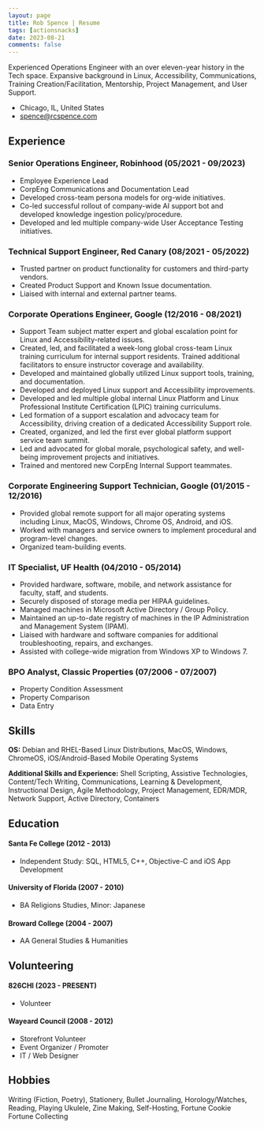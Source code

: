 ```yaml
---
layout: page
title: Rob Spence | Resume
tags: [actionsnacks]
date: 2023-08-21
comments: false
---
```


Experienced Operations Engineer with an over eleven-year history in the Tech space. Expansive background in Linux, Accessibility, Communications, Training Creation/Facilitation, Mentorship, Project Management, and User Support.

* Chicago, IL, United States
* spence@rcspence.com

## Experience

### <span>Senior Operations Engineer, Robinhood</span> <span>(05/2021 - 09/2023)</span>

* Employee Experience Lead
* CorpEng Communications and Documentation Lead
* Developed cross-team persona models for org-wide initiatives.
* Co-led successful rollout of company-wide AI support bot and developed knowledge ingestion policy/procedure.
* Developed and led multiple company-wide User Acceptance Testing initiatives.

### <span>Technical Support Engineer, Red Canary</span> <span>(08/2021 - 05/2022)</span>

* Trusted partner on product functionality for customers and third-party vendors.
* Created Product Support and Known Issue documentation.
* Liaised with internal and external partner teams.

### <span>Corporate Operations Engineer, Google</span> <span>(12/2016 - 08/2021)</span>

* Support Team subject matter expert and global escalation point for Linux and Accessibility-related issues.
* Created, led, and facilitated a week-long global cross-team Linux training curriculum for internal support residents. Trained additional facilitators to ensure instructor coverage and availability.
* Developed and maintained globally utilized Linux support tools, training, and documentation.
* Developed and deployed Linux support and Accessibility improvements.
* Developed and led multiple global internal Linux Platform and Linux Professional Institute Certification (LPIC) training curriculums.
* Led formation of a support escalation and advocacy team for Accessibility, driving creation of a dedicated Accessibility Support role.
* Created, organized, and led the first ever global platform support service team summit.
* Led and advocated for global morale, psychological safety, and well-being improvement projects and initiatives.
* Trained and mentored new CorpEng Internal Support teammates.


### <span>Corporate Engineering Support Technician, Google</span> <span>(01/2015 - 12/2016)</span>

* Provided global remote support for all major operating systems including Linux, MacOS, Windows, Chrome OS, Android, and iOS.
* Worked with managers and service owners to implement procedural and program-level changes.
* Organized team-building events.

### <span>IT Specialist, UF Health</span> <span>(04/2010 - 05/2014)</span>

* Provided hardware, software, mobile, and network assistance for faculty, staff, and students.
* Securely disposed of storage media per HIPAA guidelines.
* Managed machines in Microsoft Active Directory / Group Policy.
* Maintained an up-to-date registry of machines in the IP Administration and Management System (IPAM).
* Liaised with hardware and software companies for additional troubleshooting, repairs, and exchanges.
* Assisted with college-wide migration from Windows XP to Windows 7.

### <span>BPO Analyst, Classic Properties</span> <span>(07/2006 - 07/2007)</span>

* Property Condition Assessment
* Property Comparison
* Data Entry


## Skills

**OS:** Debian and RHEL-Based Linux Distributions, MacOS, Windows, ChromeOS, iOS/Android-Based Mobile Operating Systems

**Additional Skills and Experience:** Shell Scripting, Assistive Technologies, Content/Tech Writing, Communications, Learning & Development, Instructional Design, Agile Methodology, Project Management, EDR/MDR, Network Support, Active Directory, Containers


## Education

#### <span>Santa Fe College</span> <span>(2012 - 2013)</span>
* Independent Study: SQL, HTML5, C++, Objective-C and iOS App Development

#### <span>University of Florida</span> <span>(2007 - 2010)</span>
* BA Religions Studies, Minor: Japanese

#### <span>Broward College</span> <span>(2004 - 2007)</span>
* AA General Studies & Humanities


## Volunteering

#### <span>826CHI</span> <span>(2023 - PRESENT)</span>
* Volunteer

#### <span>Wayeard Council</span> <span>(2008 - 2012)</span>
* Storefront Volunteer
* Event Organizer / Promoter
* IT / Web Designer


## Hobbies

Writing (Fiction, Poetry), Stationery, Bullet Journaling, Horology/Watches, Reading, Playing Ukulele, Zine Making, Self-Hosting, Fortune Cookie Fortune Collecting
